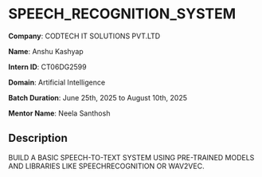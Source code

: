 # SPEECH_RECOGNITION_SYSTEM

**Company**: CODTECH IT SOLUTIONS PVT.LTD

**Name**: Anshu Kashyap

**Intern ID**: CT06DG2599

**Domain**: Artificial Intelligence

**Batch Duration**: June 25th, 2025 to August 10th, 2025

**Mentor Name**: Neela Santhosh 

## Description

BUILD A BASIC SPEECH-TO-TEXT SYSTEM USING PRE-TRAINED MODELS AND LIBRARIES LIKE SPEECHRECOGNITION OR WAV2VEC.
